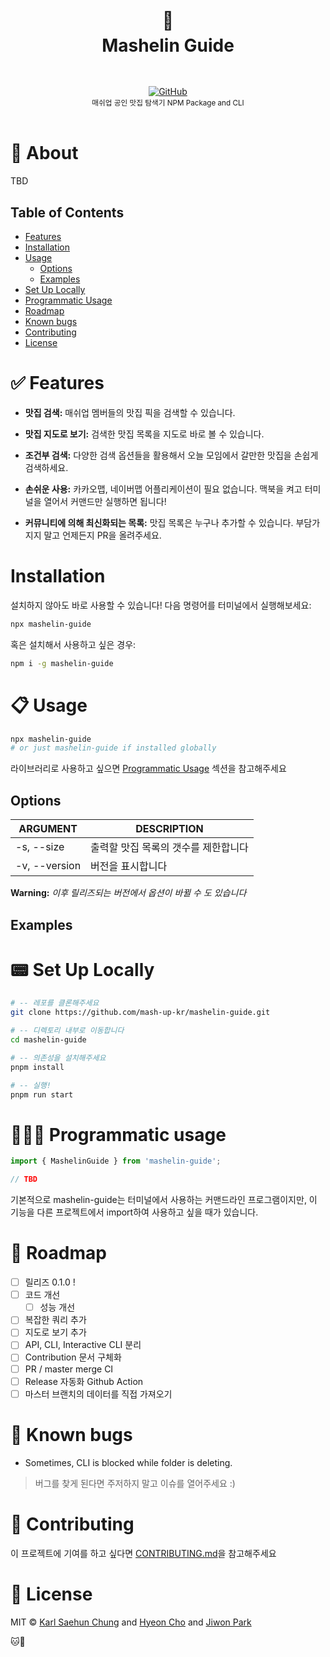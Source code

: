 <h1 align="center">
  <br />
  🍙
  <br />
  Mashelin Guide
  <sup>
    <br />
    <br />
  </sup>
</h1>

<div align="center">
    <a href="https://github.com/mash-up-kr/mashelin-guide/blob/master/LICENSE">
      <img alt="GitHub" src="https://img.shields.io/github/license/mash-up-kr/mashelin-guide">
    </a>
    <br />
    <sup>매쉬업 공인 맛집 탐색기 NPM Package and CLI</sup>
    <br />
    <br />
</div>

# 📖 About

TBD

## Table of Contents

- [Features](#features)
- [Installation](#installation)
- [Usage](#usage)
  - [Options](#options)
  - [Examples](#examples)
- [Set Up Locally](#setup-locally)
- [Programmatic Usage](#programmatic-usage)
- [Roadmap](#roadmap)
- [Known bugs](#known-bugs)
- [Contributing](#contributing)
- [License](#license)

<a name="features"></a>

# ✅ Features

- **맛집 검색:** 매쉬업 멤버들의 맛집 픽을 검색할 수 있습니다.

- **맛집 지도로 보기:** 검색한 맛집 목록을 지도로 바로 볼 수 있습니다.

- **조건부 검색:** 다양한 검색 옵션들을 활용해서 오늘 모임에서 갈만한 맛집을 손쉽게 검색하세요.

- **손쉬운 사용:** 카카오맵, 네이버맵 어플리케이션이 필요 없습니다. 맥북을 켜고 터미널을 열어서 커맨드만 실행하면 됩니다!

- **커뮤니티에 의해 최신화되는 목록:** 맛집 목록은 누구나 추가할 수 있습니다. 부담가지지 말고 언제든지 PR을 올려주세요.

<a name="installation"></a>

# Installation

설치하지 않아도 바로 사용할 수 있습니다! 다음 명령어를 터미널에서 실행해보세요:

```bash
npx mashelin-guide
```

혹은 설치해서 사용하고 싶은 경우:

```bash
npm i -g mashelin-guide
```

<a name="usage"></a>

# 📋 Usage

```bash
npx mashelin-guide
# or just mashelin-guide if installed globally
```

라이브러리로 사용하고 싶으면 [Programmatic Usage](#programmatic-usage) 섹션을 참고해주세요

<a name="options"></a>

## Options

| ARGUMENT      | DESCRIPTION                          |
| ------------- | ------------------------------------ |
| -s, --size    | 출력할 맛집 목록의 갯수를 제한합니다 |
| -v, --version | 버전을 표시합니다                    |

**Warning:** _이후 릴리즈되는 버전에서 옵션이 바뀔 수 도 있습니다_

<a name="examples"></a>

## Examples

<a name="setup-locally"></a>

# 📟 Set Up Locally

```bash
# -- 레포를 클론해주세요
git clone https://github.com/mash-up-kr/mashelin-guide.git

# -- 디렉토리 내부로 이동합니다
cd mashelin-guide

# -- 의존성을 설치해주세요
pnpm install

# -- 실행!
pnpm run start
```

<a name="programmatic-usage"></a>

# 🧑🏻‍💻 Programmatic usage

```ts
import { MashelinGuide } from 'mashelin-guide';

// TBD
```

기본적으로 mashelin-guide는 터미널에서 사용하는 커맨드라인 프로그램이지만, 이 기능을 다른 프로젝트에서 import하여 사용하고 싶을 때가 있습니다.

<a name="roadmap"></a>

# 🔮 Roadmap

- [ ] 릴리즈 0.1.0 !
- [ ] 코드 개선
  - [ ] 성능 개선
- [ ] 복잡한 쿼리 추가
- [ ] 지도로 보기 추가
- [ ] API, CLI, Interactive CLI 분리
- [ ] Contribution 문서 구체화
- [ ] PR / master merge CI
- [ ] Release 자동화 Github Action
- [ ] 마스터 브랜치의 데이터를 직접 가져오기

<a name="known-bugs"></a>

# 🐞 Known bugs

- Sometimes, CLI is blocked while folder is deleting.

> 버그를 찾게 된다면 주저하지 말고 이슈를 열어주세요 :)

<a name="contributing"></a>

# 💞 Contributing

이 프로젝트에 기여를 하고 싶다면 [CONTRIBUTING.md](.github/CONTRIBUTING.md)을 참고해주세요

<a name="license"></a>

# 📜 License

MIT © [Karl Saehun Chung](https://github.com/minidonut) and [Hyeon Cho](https://github.com/hye-on) and [ Jiwon Park](https://github.com/pjw5521)

🐱🐤

